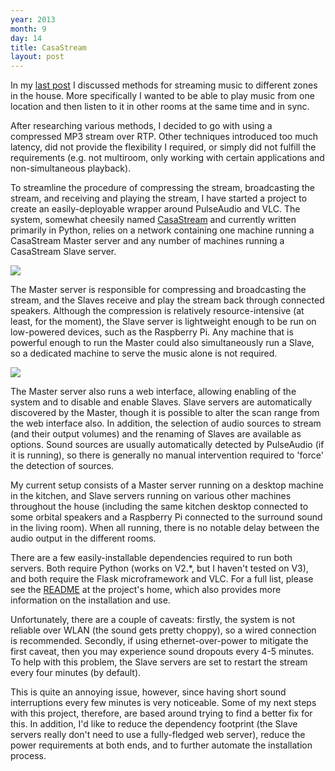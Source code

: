 ```yaml
---
year: 2013
month: 9
day: 14
title: CasaStream
layout: post
---
```


<p>In my <a href="http://will.now.sh/blog/2013/9/2/zoned-network-sound-streaming-the-problem" target="_blank">last post</a> I discussed methods for streaming music to different zones in the house. More specifically I wanted to be able to play music from one location and then listen to it in other rooms at the same time and in sync.</p>

<p>After researching various methods, I decided to go with using a compressed MP3 stream over RTP. Other techniques introduced too much latency, did not provide the flexibility I required, or simply did not fulfill the requirements (e.g. not multiroom, only working with certain applications and non-simultaneous playback).</p>

<p>To streamline the procedure of compressing the stream, broadcasting the stream, and receiving and playing the stream, I have started a project to create an easily-deployable wrapper around PulseAudio and VLC. The system, somewhat cheesily named <a href="https://github.com/willwebberley/CasaStream" target="_blank">CasaStream</a> and currently written primarily in Python, relies on a network containing one machine running a CasaStream Master server and any number of machines running a CasaStream Slave server.</p>

<img src="/media/blog/casastream1.png" class="large-image blog-image" />

<p>The Master server is responsible for compressing and broadcasting the stream, and the Slaves receive and play the stream back through connected speakers. Although the compression is relatively resource-intensive (at least, for the moment), the Slave server is lightweight enough to be run on low-powered devices, such as the Raspberry Pi. Any machine that is powerful enough to run the Master could also simultaneously run a Slave, so a dedicated machine to serve the music alone is not required.</p>

<img src="/media/blog/casastream2.png" class="blog-image" />

<p>The Master server also runs a web interface, allowing enabling of the system and to disable and enable Slaves. Slave servers are automatically discovered by the Master, though it is possible to alter the scan range from the web interface also. In addition, the selection of audio sources to stream (and their output volumes) and the renaming of Slaves are available as options. Sound sources are usually automatically detected by PulseAudio (if it is running), so there is generally no manual intervention required to 'force' the detection of sources.</p>

<p>My current setup consists of a Master server running on a desktop machine in the kitchen, and Slave servers running on various other machines throughout the house (including the same kitchen desktop connected to some orbital speakers and a Raspberry Pi connected to the surround sound in the living room). When all running, there is no notable delay between the audio output in the different rooms.</p>

<p>There are a few easily-installable dependencies required to run both servers. Both require Python (works on V2.*, but I haven't tested on V3), and both require the Flask microframework and VLC. For a full list, please see the <a href="https://github.com/willwebberley/CasaStream/blob/master/README.md" target="_blank">README</a> at the project's home, which also provides more information on the installation and use.</p>

<p>Unfortunately, there are a couple of caveats: firstly, the system is not reliable over WLAN (the sound gets pretty choppy), so a wired connection is recommended. Secondly, if using ethernet-over-power to mitigate the first caveat, then you may experience sound dropouts every 4-5 minutes. To help with this problem, the Slave servers are set to restart the stream every four minutes (by default).</p>

<p>This is quite an annoying issue, however, since having short sound interruptions every few minutes is very noticeable. Some of my next steps with this project, therefore, are based around trying to find a better fix for this. In addition, I'd like to reduce the dependency footprint (the Slave servers really don't need to use a fully-fledged web server), reduce the power requirements at both ends, and to further automate the installation process.</p>
